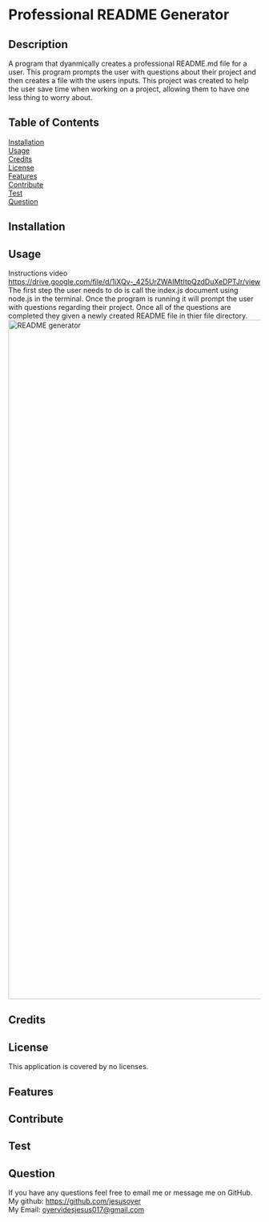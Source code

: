 
 
# Professional README Generator
## Description
A program that dyanmically creates a professional README.md file for a user. This program prompts the user with questions about their project and then creates a file with the users inputs. This project was created to help the user save time when working on a project, allowing them to have one less thing to worry about.

## Table of Contents
[Installation](#installation)<br>
[Usage](#usage)<br>
[Credits](#credits)<br>
[License](#license)<br>
[Features](#features)<br>
[Contribute](#contribute)<br>
[Test](#test)<br>
[Question](#question)<br>

## Installation

## Usage
Instructions video<br>
https://drive.google.com/file/d/1iXQv-_425UrZWAIMtItpQzdDuXeDPTJr/view<br>
The first step the user needs to do is call the index.js document using node.js in the terminal. Once the program is running it will prompt the user with questions regarding their project. Once all of the questions are completed they given a newly created README file in thier file directory.<br>
<img width="1357" alt="README generator" src="https://user-images.githubusercontent.com/88277371/167919134-ef0febce-3a85-44a9-a0cb-4dc6997dc0a2.png">

## Credits



## License
This application is covered by no licenses.

## Features


## Contribute


## Test


## Question
If you have any questions feel free to email me or message me on GitHub.<br>
My github: https://github.com/jesusoyer<br>
My Email: oyervidesjesus017@gmail.com






